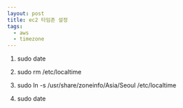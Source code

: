 ```yaml
---
layout: post
title: ec2 타임존 설정
tags:
  - aws
  - timezone
---
```


1. sudo date

2. sudo rm /etc/localtime

3. sudo ln -s /usr/share/zoneinfo/Asia/Seoul /etc/localtime

4. sudo date
